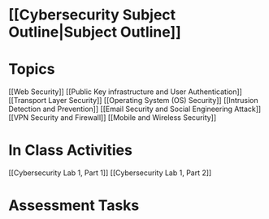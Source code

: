 # [[Cybersecurity Subject Outline|Subject Outline]]
# Topics
[[Web Security]]
[[Public Key infrastructure and User Authentication]]
[[Transport Layer Security]]
[[Operating System (OS) Security]]
[[Intrusion Detection and Prevention]]
[[Email Security and Social Engineering Attack]]
[[VPN Security and Firewall]]
[[Mobile and Wireless Security]]
# In Class Activities
[[Cybersecurity Lab 1, Part 1]]
[[Cybersecurity Lab 1, Part 2]]
# Assessment Tasks
